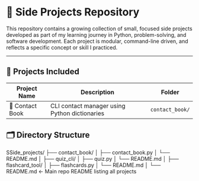 # 🧰 Side Projects Repository

This repository contains a growing collection of small, focused side projects developed as part of my learning journey in Python, problem-solving, and software development. Each project is modular, command-line driven, and reflects a specific concept or skill I practiced.

---

## 📁 Projects Included

| Project Name     | Description                                          | Folder         |
|------------------|------------------------------------------------------|----------------|
| 📇 Contact Book  | CLI contact manager using Python dictionaries        | `contact_book/`|



## 🗂 Directory Structure
SSide_projects/
├── contact_book/
│   ├── contact_book.py
│   └── README.md
│
├── quiz_cli/
│   ├── quiz.py
│   └── README.md
│
├── flashcard_tool/
│   ├── flashcards.py
│   └── README.md
│
└── README.md      ← Main repo README listing all projects


